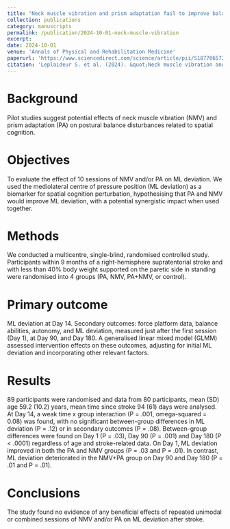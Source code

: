 ```yaml
---
title: "Neck muscle vibration and prism adaptation fail to improve balance disturbances after stroke: A multicentre randomised controlled study"
collection: publications
category: manuscripts
permalink: /publication/2024-10-01-neck-muscle-vibration
excerpt: 
date: 2024-10-01
venue: 'Annals of Physical and Rehabilitation Medicine'
paperurl: 'https://www.sciencedirect.com/science/article/pii/S1877065724000551?via%3Dihub'
citation: 'Leplaideur S. et al. (2024). &quot;Neck muscle vibration and prism adaptation fail to improve balance disturbances after stroke: A multicentre randomised controlled study.&quot; <i>Annals of Physical and Rehabilitation Medicine</i>. 7(67).'
---
```


# Background
Pilot studies suggest potential effects of neck muscle vibration (NMV) and prism adaptation (PA) on postural balance disturbances related to spatial cognition.
# Objectives
To evaluate the effect of 10 sessions of NMV and/or PA on ML deviation. We used the mediolateral centre of pressure position (ML deviation) as a biomarker for spatial cognition perturbation, hypothesising that PA and NMV would improve ML deviation, with a potential synergistic impact when used together.
# Methods
We conducted a multicentre, single-blind, randomised controlled study. Participants within 9 months of a right-hemisphere supratentorial stroke and with less than 40% body weight supported on the paretic side in standing were randomised into 4 groups (PA, NMV, PA+NMV, or control).
# Primary outcome
ML deviation at Day 14. Secondary outcomes: force platform data, balance abilities, autonomy, and ML deviation, measured just after the first session (Day 1), at Day 90, and Day 180. A generalised linear mixed model (GLMM) assessed intervention effects on these outcomes, adjusting for initial ML deviation and incorporating other relevant factors.
# Results
89 participants were randomised and data from 80 participants, mean (SD) age 59.2 (10.2) years, mean time since stroke 94 (61) days were analysed. At Day 14, a weak time x group interaction (P = .001, omega-squared = 0.08) was found, with no significant between-group differences in ML deviation (P = .12) or in secondary outcomes (P = .08). Between-group differences were found on Day 1 (P = .03), Day 90 (P = .001) and Day 180 (P < .0001) regardless of age and stroke-related data. On Day 1, ML deviation improved in both the PA and NMV groups (P = .03 and P = .01). In contrast, ML deviation deteriorated in the NMV+PA group on Day 90 and Day 180 (P = .01 and P = .01).
# Conclusions
The study found no evidence of any beneficial effects of repeated unimodal or combined sessions of NMV and/or PA on ML deviation after stroke.